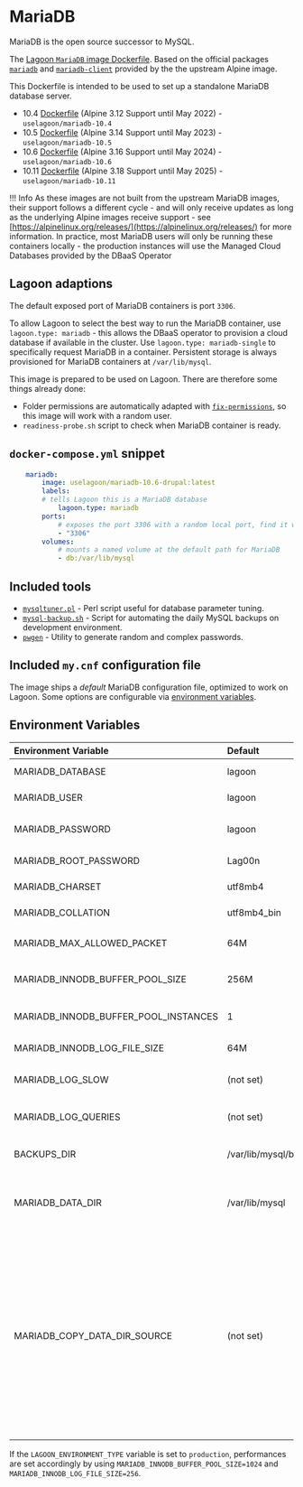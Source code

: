 # MariaDB

MariaDB is the open source successor to MySQL.

The [Lagoon `MariaDB` image Dockerfile](https://github.com/uselagoon/lagoon-images/blob/main/images/mariadb/10.6.Dockerfile). Based on the official packages [`mariadb`](https://pkgs.alpinelinux.org/packages?name=mariadb&branch=edge) and [`mariadb-client`](https://pkgs.alpinelinux.org/packages?name=mariadb-client&branch=edge) provided by the the upstream Alpine image.

This Dockerfile is intended to be used to set up a standalone MariaDB database server.

* 10.4 [Dockerfile](https://github.com/uselagoon/lagoon-images/blob/main/images/mariadb/10.4.Dockerfile) (Alpine 3.12 Support until May 2022) - `uselagoon/mariadb-10.4`
* 10.5 [Dockerfile](https://github.com/uselagoon/lagoon-images/blob/main/images/mariadb/10.5.Dockerfile) (Alpine 3.14 Support until May 2023) - `uselagoon/mariadb-10.5`
* 10.6 [Dockerfile](https://github.com/uselagoon/lagoon-images/blob/main/images/mariadb/10.6.Dockerfile) (Alpine 3.16 Support until May 2024) - `uselagoon/mariadb-10.6`
* 10.11 [Dockerfile](https://github.com/uselagoon/lagoon-images/blob/main/images/mariadb/10.11.Dockerfile) (Alpine 3.18 Support until May 2025) - `uselagoon/mariadb-10.11`

!!! Info
    As these images are not built from the upstream MariaDB images, their support follows a different cycle - and will only receive updates as long as the underlying Alpine images receive support - see [https://alpinelinux.org/releases/](https://alpinelinux.org/releases/) for more information. In practice, most MariaDB users will only be running these containers locally - the production instances will use the Managed Cloud Databases provided by the DBaaS Operator

## Lagoon adaptions

The default exposed port of MariaDB containers is port `3306`.

To allow Lagoon to select the best way to run the MariaDB container, use `lagoon.type: mariadb` - this allows the DBaaS operator to provision a cloud database if available in the cluster. Use `lagoon.type: mariadb-single` to specifically request MariaDB in a container. Persistent storage is always provisioned for MariaDB containers at `/var/lib/mysql`.

This image is prepared to be used on Lagoon. There are therefore some things already done:

* Folder permissions are automatically adapted with [`fix-permissions`](https://github.com/uselagoon/lagoon-images/blob/main/images/commons/fix-permissions), so this image will work with a random user.
* `readiness-probe.sh` script to check when MariaDB container is ready.

## `docker-compose.yml` snippet

```yaml title="docker-compose.yml"
	mariadb:
		image: uselagoon/mariadb-10.6-drupal:latest
		labels:
		# tells Lagoon this is a MariaDB database
			lagoon.type: mariadb
		ports:
			# exposes the port 3306 with a random local port, find it with `docker-compose port mariadb 3306`
			- "3306"
		volumes:
			# mounts a named volume at the default path for MariaDB
			- db:/var/lib/mysql
```

## Included tools

* [`mysqltuner.pl`](https://github.com/major/MySQLTuner-perl) - Perl script useful for database parameter tuning.
* [`mysql-backup.sh`](https://github.com/uselagoon/lagoon-images/blob/main/images/mariadb/mysql-backup.sh) - Script for automating the daily MySQL backups on development environment.
* [`pwgen`](https://linux.die.net/man/1/pwgen) - Utility to generate random and complex passwords.

## Included `my.cnf` configuration file

The image ships a _default_ MariaDB configuration file, optimized to work on
Lagoon. Some options are configurable via [environment
variables](../concepts-advanced/environment-variables.md).

## Environment Variables

| Environment Variable                 | Default               | Description |
| :----------------------------------- | :-------------------- | :--------------------------------------------------------------------------- |
| MARIADB_DATABASE                     | lagoon                | Database name created at startup.                                            |
| MARIADB_USER                         | lagoon                | Default user created at startup.                                             |
| MARIADB_PASSWORD                     | lagoon                | Password of default user created at startup.                                 |
| MARIADB_ROOT_PASSWORD                | Lag00n                | MariaDB root user's password.                                                |
| MARIADB_CHARSET                      | utf8mb4               | Set the server charset.                                                      |
| MARIADB_COLLATION                    | utf8mb4_bin           | Set server collation.                                                        |
| MARIADB_MAX_ALLOWED_PACKET           | 64M                   | Set the `max_allowed_packet` size.                                           |
| MARIADB_INNODB_BUFFER_POOL_SIZE      | 256M                  | Set the MariaDB InnoDB buffer pool size.                                     |
| MARIADB_INNODB_BUFFER_POOL_INSTANCES | 1                     | Number of InnoDB buffer pool instances.                                      |
| MARIADB_INNODB_LOG_FILE_SIZE         | 64M                   | Size of InnoDB log file.                                                     |
| MARIADB_LOG_SLOW                     | (not set)             | Variable to control the save of slow queries.                                |
| MARIADB_LOG_QUERIES                  | (not set)             | Variable to control the save of ALL queries.                                 |
| BACKUPS_DIR                          | /var/lib/mysql/backup | Default path for databases backups.                                          |
| MARIADB_DATA_DIR                     | /var/lib/mysql        | Path of the MariaDB data dir, be careful, changing this can occur data loss! |
| MARIADB_COPY_DATA_DIR_SOURCE         | (not set)             | Path which the entrypoint script of mariadb will use to copy into the defined `MARIADB_DATA_DIR`, this can be used for prepopulating the MariaDB with a database. The scripts expects actual MariaDB data files and not a sql file! Plus it only copies data if the destination does not already have a mysql datadir in it. |

If the `LAGOON_ENVIRONMENT_TYPE` variable is set to `production`, performances
are set accordingly by using `MARIADB_INNODB_BUFFER_POOL_SIZE=1024` and
`MARIADB_INNODB_LOG_FILE_SIZE=256`.
